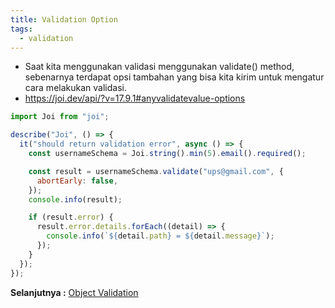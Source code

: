 ```yaml
---
title: Validation Option
tags:
  - validation
---
```


- Saat kita menggunakan validasi menggunakan validate() method, sebenarnya terdapat opsi tambahan yang bisa kita kirim untuk mengatur cara melakukan validasi.
- https://joi.dev/api/?v=17.9.1#anyvalidatevalue-options

```js
import Joi from "joi";

describe("Joi", () => {
  it("should return validation error", async () => {
    const usernameSchema = Joi.string().min(5).email().required();

    const result = usernameSchema.validate("ups@gmail.com", {
      abortEarly: false,
    });
    console.info(result);

    if (result.error) {
      result.error.details.forEach((detail) => {
        console.info(`${detail.path} = ${detail.message}`);
      });
    }
  });
});
```

**Selanjutnya :** [Object Validation](objectvalidation.md)
